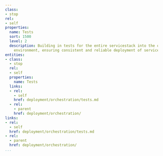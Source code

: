 ```yaml
---
class:
- stop
rel:
- self
properties:
  name: Tests
  sort: 1500
  level: 2
  description: Building in tests for the entire servicestack into the orchestration
    environment, ensuring consistent and reliable deployment of services.
entities:
- class:
  - stop
  rel:
  - self
  properties:
    name: Tests
  links:
  - rel:
    - self
    href: deployment/orchestration/tests.md
  - rel:
    - parent
    href: deployment/orchestration/
links:
- rel:
  - self
  href: deployment/orchestration/tests.md
- rel:
  - parent
  href: deployment/orchestration/
...
```

